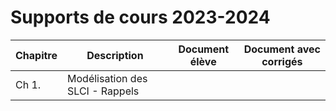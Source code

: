 
# Supports de cours 2023-2024



| Chapitre | Description | Document élève | Document avec corrigés |
| -------- | ----------- | :-------------: | :--------------------: |
| Ch 1.  | Modélisation des SLCI - Rappels |  |  |

